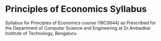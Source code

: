 # Principles of Economics Syllabus  
Syllabus for Principles of Economics course (18CS644) as Prescribed for the Department of Computer Science and Engineering at Dr.Ambedkar Institute of Technology, Bengaluru.
